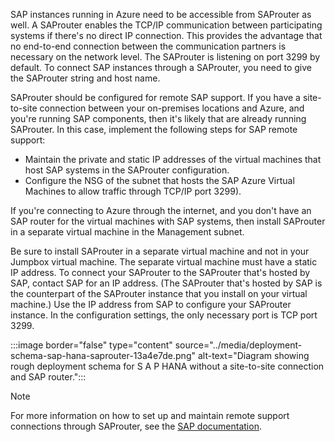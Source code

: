 SAP instances running in Azure need to be accessible from SAProuter as well. A SAProuter enables the TCP/IP communication between participating systems if there's no direct IP connection. This provides the advantage that no end-to-end connection between the communication partners is necessary on the network level. The SAProuter is listening on port 3299 by default. To connect SAP instances through a SAProuter, you need to give the SAProuter string and host name.

SAProuter should be configured for remote SAP support. If you have a site-to-site connection between your on-premises locations and Azure, and you're running SAP components, then it's likely that are already running SAProuter. In this case, implement the following steps for SAP remote support:

- Maintain the private and static IP addresses of the virtual machines that host SAP systems in the SAProuter configuration.
- Configure the NSG of the subnet that hosts the SAP Azure Virtual Machines to allow traffic through TCP/IP port 3299).

If you're connecting to Azure through the internet, and you don't have an SAP router for the virtual machines with SAP systems, then install SAProuter in a separate virtual machine in the Management subnet.

Be sure to install SAProuter in a separate virtual machine and not in your Jumpbox virtual machine. The separate virtual machine must have a static IP address. To connect your SAProuter to the SAProuter that's hosted by SAP, contact SAP for an IP address. (The SAProuter that's hosted by SAP is the counterpart of the SAProuter instance that you install on your virtual machine.) Use the IP address from SAP to configure your SAProuter instance. In the configuration settings, the only necessary port is TCP port 3299.

:::image border="false" type="content" source="../media/deployment-schema-sap-hana-saprouter-13a4e7de.png" alt-text="Diagram showing rough deployment schema for S A P HANA without a site-to-site connection and SAP router.":::

> [!NOTE]
> For more information on how to set up and maintain remote support connections through SAProuter, see the [SAP documentation](https://support.sap.com/en/tools/connectivity-tools/remote-support.html).
